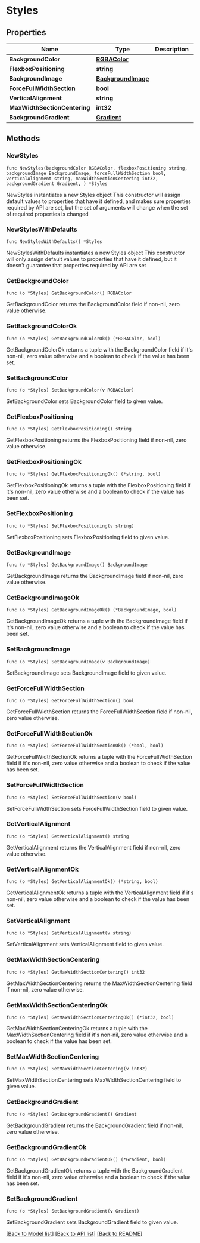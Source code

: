 # Styles

## Properties

Name | Type | Description | Notes
------------ | ------------- | ------------- | -------------
**BackgroundColor** | [**RGBAColor**](RGBAColor.md) |  | 
**FlexboxPositioning** | **string** |  | 
**BackgroundImage** | [**BackgroundImage**](BackgroundImage.md) |  | 
**ForceFullWidthSection** | **bool** |  | 
**VerticalAlignment** | **string** |  | 
**MaxWidthSectionCentering** | **int32** |  | 
**BackgroundGradient** | [**Gradient**](Gradient.md) |  | 

## Methods

### NewStyles

`func NewStyles(backgroundColor RGBAColor, flexboxPositioning string, backgroundImage BackgroundImage, forceFullWidthSection bool, verticalAlignment string, maxWidthSectionCentering int32, backgroundGradient Gradient, ) *Styles`

NewStyles instantiates a new Styles object
This constructor will assign default values to properties that have it defined,
and makes sure properties required by API are set, but the set of arguments
will change when the set of required properties is changed

### NewStylesWithDefaults

`func NewStylesWithDefaults() *Styles`

NewStylesWithDefaults instantiates a new Styles object
This constructor will only assign default values to properties that have it defined,
but it doesn't guarantee that properties required by API are set

### GetBackgroundColor

`func (o *Styles) GetBackgroundColor() RGBAColor`

GetBackgroundColor returns the BackgroundColor field if non-nil, zero value otherwise.

### GetBackgroundColorOk

`func (o *Styles) GetBackgroundColorOk() (*RGBAColor, bool)`

GetBackgroundColorOk returns a tuple with the BackgroundColor field if it's non-nil, zero value otherwise
and a boolean to check if the value has been set.

### SetBackgroundColor

`func (o *Styles) SetBackgroundColor(v RGBAColor)`

SetBackgroundColor sets BackgroundColor field to given value.


### GetFlexboxPositioning

`func (o *Styles) GetFlexboxPositioning() string`

GetFlexboxPositioning returns the FlexboxPositioning field if non-nil, zero value otherwise.

### GetFlexboxPositioningOk

`func (o *Styles) GetFlexboxPositioningOk() (*string, bool)`

GetFlexboxPositioningOk returns a tuple with the FlexboxPositioning field if it's non-nil, zero value otherwise
and a boolean to check if the value has been set.

### SetFlexboxPositioning

`func (o *Styles) SetFlexboxPositioning(v string)`

SetFlexboxPositioning sets FlexboxPositioning field to given value.


### GetBackgroundImage

`func (o *Styles) GetBackgroundImage() BackgroundImage`

GetBackgroundImage returns the BackgroundImage field if non-nil, zero value otherwise.

### GetBackgroundImageOk

`func (o *Styles) GetBackgroundImageOk() (*BackgroundImage, bool)`

GetBackgroundImageOk returns a tuple with the BackgroundImage field if it's non-nil, zero value otherwise
and a boolean to check if the value has been set.

### SetBackgroundImage

`func (o *Styles) SetBackgroundImage(v BackgroundImage)`

SetBackgroundImage sets BackgroundImage field to given value.


### GetForceFullWidthSection

`func (o *Styles) GetForceFullWidthSection() bool`

GetForceFullWidthSection returns the ForceFullWidthSection field if non-nil, zero value otherwise.

### GetForceFullWidthSectionOk

`func (o *Styles) GetForceFullWidthSectionOk() (*bool, bool)`

GetForceFullWidthSectionOk returns a tuple with the ForceFullWidthSection field if it's non-nil, zero value otherwise
and a boolean to check if the value has been set.

### SetForceFullWidthSection

`func (o *Styles) SetForceFullWidthSection(v bool)`

SetForceFullWidthSection sets ForceFullWidthSection field to given value.


### GetVerticalAlignment

`func (o *Styles) GetVerticalAlignment() string`

GetVerticalAlignment returns the VerticalAlignment field if non-nil, zero value otherwise.

### GetVerticalAlignmentOk

`func (o *Styles) GetVerticalAlignmentOk() (*string, bool)`

GetVerticalAlignmentOk returns a tuple with the VerticalAlignment field if it's non-nil, zero value otherwise
and a boolean to check if the value has been set.

### SetVerticalAlignment

`func (o *Styles) SetVerticalAlignment(v string)`

SetVerticalAlignment sets VerticalAlignment field to given value.


### GetMaxWidthSectionCentering

`func (o *Styles) GetMaxWidthSectionCentering() int32`

GetMaxWidthSectionCentering returns the MaxWidthSectionCentering field if non-nil, zero value otherwise.

### GetMaxWidthSectionCenteringOk

`func (o *Styles) GetMaxWidthSectionCenteringOk() (*int32, bool)`

GetMaxWidthSectionCenteringOk returns a tuple with the MaxWidthSectionCentering field if it's non-nil, zero value otherwise
and a boolean to check if the value has been set.

### SetMaxWidthSectionCentering

`func (o *Styles) SetMaxWidthSectionCentering(v int32)`

SetMaxWidthSectionCentering sets MaxWidthSectionCentering field to given value.


### GetBackgroundGradient

`func (o *Styles) GetBackgroundGradient() Gradient`

GetBackgroundGradient returns the BackgroundGradient field if non-nil, zero value otherwise.

### GetBackgroundGradientOk

`func (o *Styles) GetBackgroundGradientOk() (*Gradient, bool)`

GetBackgroundGradientOk returns a tuple with the BackgroundGradient field if it's non-nil, zero value otherwise
and a boolean to check if the value has been set.

### SetBackgroundGradient

`func (o *Styles) SetBackgroundGradient(v Gradient)`

SetBackgroundGradient sets BackgroundGradient field to given value.



[[Back to Model list]](../README.md#documentation-for-models) [[Back to API list]](../README.md#documentation-for-api-endpoints) [[Back to README]](../README.md)


